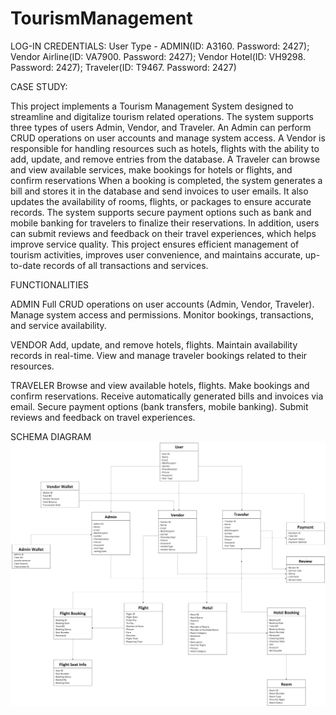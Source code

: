 # TourismManagement
LOG-IN CREDENTIALS:
User Type - ADMIN(ID: A3160. Password: 2427); Vendor Airline(ID: VA7900. Password: 2427); Vendor Hotel(ID: VH9298. Password: 2427); Traveler(ID: T9467. Password: 2427) 

CASE STUDY:

This project implements a Tourism Management System designed to streamline and digitalize tourism related operations. The system supports three types of users Admin, Vendor, and Traveler. An Admin can perform CRUD operations on user accounts and manage system access. A Vendor is responsible for handling resources such as hotels, flights with the ability to add, update, and remove entries from the database. A Traveler can browse and view available services, make bookings for hotels or flights, and confirm reservations When a booking is completed, the system generates a bill and stores it in the database and send invoices to user emails. It also updates the availability of rooms, flights, or packages to ensure accurate records. The system supports secure payment options such as bank and mobile banking for travelers to finalize their reservations. In addition, users can submit reviews and feedback on their travel experiences, which helps improve service quality. This project ensures efficient management of tourism activities, improves user convenience, and maintains accurate, up-to-date records of all transactions and services.
 
FUNCTIONALITIES

ADMIN
Full CRUD operations on user accounts (Admin, Vendor, Traveler).
Manage system access and permissions.
Monitor bookings, transactions, and service availability.

VENDOR
Add, update, and remove hotels, flights.
Maintain availability records in real-time.
View and manage traveler bookings related to their resources.

TRAVELER
Browse and view available hotels, flights.
Make bookings and confirm reservations.
Receive automatically generated bills and invoices via email.
Secure payment options (bank transfers, mobile banking).
Submit reviews and feedback on travel experiences.

SCHEMA DIAGRAM
![image](https://github.com/FaysalMahmud313/TourismManagement/blob/master/Drawing%203%20-%20Copy%20(1)%20-%20Copy%20(1).jpeg?raw=true)
